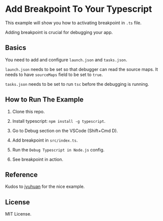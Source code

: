 # Add Breakpoint To Your Typescript

This example will show you how to activating breakpoint in `.ts` file.

Adding breakpoint is crucial for debugging your app.

## Basics

You need to add and configure `launch.json` and `tasks.json`.

`launch.json` needs to be set so that debugger can read the source maps. It needs to have `sourceMaps` field to be set to `true`.

`tasks.json` needs to be set to run `tsc` before the debugging is running.

## How to Run The Example

1. Clone this repo.

2. Install typescript: `npm install -g typescript`.

3. Go to Debug section on the VSCode (Shift+Cmd D).

4. Add breakpoint in `src/index.ts`.

5. Run the `Debug Typescript in Node.js` config.

6. See breakpoint in action.

## Reference

Kudos to [jyuhuan](https://github.com/jyuhuan/node-ts) for the nice example.

## License

MIT License.
